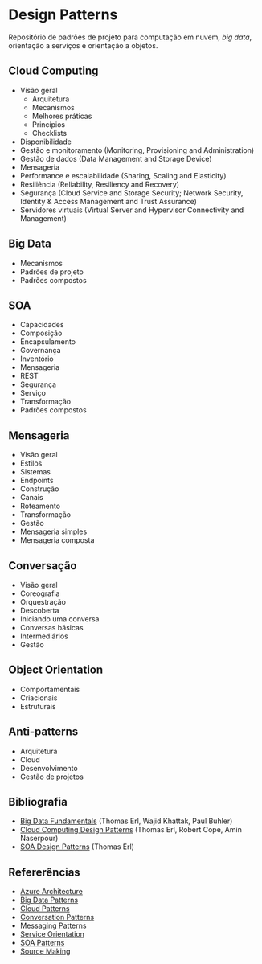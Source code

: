# Design Patterns
Repositório de padrões de projeto para computação em nuvem, <i>big data</i>, orientação a serviços e orientação a objetos.

## Cloud Computing
- Visão geral
  - Arquitetura
  - Mecanismos
  - Melhores práticas
  - Princípios
  - Checklists
- Disponibilidade
- Gestão e monitoramento (Monitoring, Provisioning and Administration)
- Gestão de dados (Data Management and Storage Device)
- Mensageria
- Performance e escalabilidade (Sharing, Scaling and Elasticity)
- Resiliência (Reliability, Resiliency and Recovery)
- Segurança (Cloud Service and Storage Security; Network Security, Identity & Access Management and Trust Assurance)
- Servidores virtuais (Virtual Server and Hypervisor Connectivity and Management)

## Big Data
- Mecanismos
- Padrões de projeto
- Padrões compostos

## SOA
- Capacidades
- Composição
- Encapsulamento
- Governança
- Inventório
- Mensageria
- REST
- Segurança
- Serviço
- Transformação
- Padrões compostos

## Mensageria
- Visão geral
- Estilos
- Sistemas
- Endpoints
- Construção
- Canais
- Roteamento
- Transformação
- Gestão
- Mensageria simples
- Mensageria composta

## Conversação
- Visão geral
- Coreografia
- Orquestração
- Descoberta
- Iniciando uma conversa
- Conversas básicas
- Intermediários
- Gestão

## Object Orientation
- Comportamentais
- Criacionais
- Estruturais

## Anti-patterns
- Arquitetura
- Cloud
- Desenvolvimento
- Gestão de projetos

## Bibliografia
- <a href="https://www.amazon.com.br/Big-Data-Fundamentals-Techniques-Technology-ebook/dp/B019YLYLVY/ref=tmm_kin_swatch_0?_encoding=UTF8&qid=&sr=">Big Data Fundamentals</a> (Thomas Erl, Wajid Khattak, Paul Buhler)
- <a href="https://www.amazon.com.br/Computing-Patterns-Prentice-Service-Technology-ebook/dp/B00YF0ORCS">Cloud Computing Design Patterns</a> (Thomas Erl, Robert Cope, Amin Naserpour)
- <a href="https://www.amazon.com.br/Design-Patterns-Prentice-Service-Technology-ebook/dp/B00139VU0Q">SOA Design Patterns</a> (Thomas Erl)

## Refererências
- <a href="https://docs.microsoft.com/en-us/azure/architecture/">Azure Architecture</a>
- <a href="http://www.bigdatapatterns.org">Big Data Patterns</a>
- <a href="http://www.cloudpatterns.org">Cloud Patterns</a>
- <a href="http://www.enterpriseintegrationpatterns.com/patterns/conversation/">Conversation Patterns</a>
- <a href="http://www.enterpriseintegrationpatterns.com/patterns/messaging/">Messaging Patterns</a>
- <a href="http://www.serviceorientation.com">Service Orientation</a>
- <a href="http://www.soapatterns.org">SOA Patterns</a>
- <a href="https://www.sourcemaking.com">Source Making</a>
